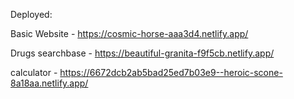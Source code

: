 Deployed:

Basic Website -  https://cosmic-horse-aaa3d4.netlify.app/

Drugs searchbase - https://beautiful-granita-f9f5cb.netlify.app/

calculator - https://6672dcb2ab5bad25ed7b03e9--heroic-scone-8a18aa.netlify.app/
